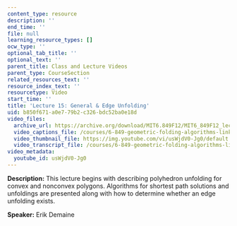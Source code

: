 ```yaml
---
content_type: resource
description: ''
end_time: ''
file: null
learning_resource_types: []
ocw_type: ''
optional_tab_title: ''
optional_text: ''
parent_title: Class and Lecture Videos
parent_type: CourseSection
related_resources_text: ''
resource_index_text: ''
resourcetype: Video
start_time: ''
title: 'Lecture 15: General & Edge Unfolding'
uid: b850f671-a0e7-79b2-c326-bdc52ba0e18d
video_files:
  archive_url: https://archive.org/download/MIT6.849F12/MIT6_849F12_lec15_300k.mp4
  video_captions_file: /courses/6-849-geometric-folding-algorithms-linkages-origami-polyhedra-fall-2012/189c5f8054b658aab673c28050e097b0_usWjdV0-Jg0.vtt
  video_thumbnail_file: https://img.youtube.com/vi/usWjdV0-Jg0/default.jpg
  video_transcript_file: /courses/6-849-geometric-folding-algorithms-linkages-origami-polyhedra-fall-2012/2582d5f97cc3f3dd1fbca37b935f7e33_usWjdV0-Jg0.pdf
video_metadata:
  youtube_id: usWjdV0-Jg0
---
```


**Description:** This lecture begins with describing polyhedron unfolding for convex and nonconvex polygons. Algorithms for shortest path solutions and unfoldings are presented along with how to determine whether an edge unfolding exists.

**Speaker:** Erik Demaine



